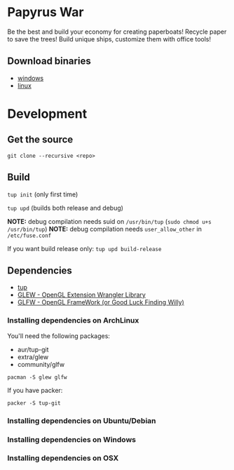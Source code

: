 Papyrus War
=============

Be the best and build your economy for creating paperboats!
Recycle paper to save the trees! Build unique ships, customize them with office tools!

Download binaries
-----------------

 * [windows]()
 * [linux]()

Development
===========

Get the source
--------------

``git clone --recursive <repo>``

Build
-----

``tup init`` (only first time)

``tup upd`` (builds both release and debug)

**NOTE:** debug compilation needs suid on ``/usr/bin/tup`` (``sudo chmod u+s /usr/bin/tup``)
**NOTE:** debug compilation needs ``user_allow_other`` in ``/etc/fuse.conf``

If you want build release only:
``tup upd build-release``

Dependencies
------------

  * [tup](http://gittup.org/tup/)
  * [GLEW - OpenGL Extension Wrangler Library](glew.sourceforge.net)
  * [GLFW - OpenGL FrameWork (or Good Luck Finding Willy)](www.glfw.org)

### Installing dependencies on ArchLinux

You'll need the following packages:

  * aur/tup-git
  * extra/glew
  * community/glfw

``pacman -S glew glfw``

If you have packer:

``packer -S tup-git``

### Installing dependencies on Ubuntu/Debian

### Installing dependencies on Windows

### Installing dependencies on OSX
